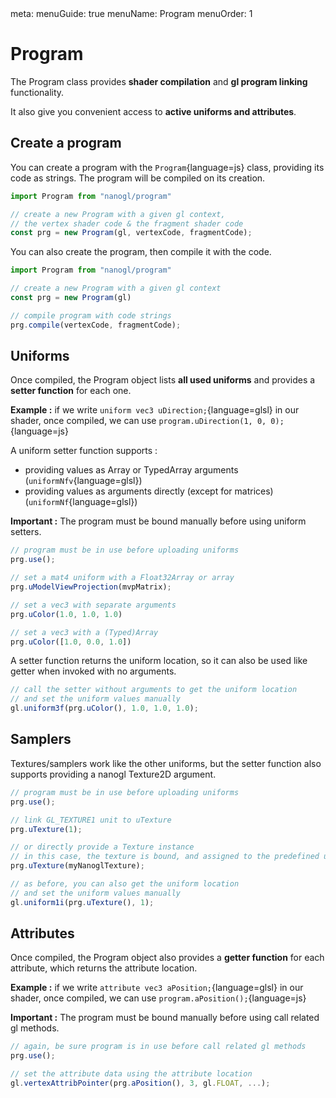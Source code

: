 <route lang="yaml">
meta:
  menuGuide: true
  menuName: Program
  menuOrder: 1
</route>

# Program

The Program class provides **shader compilation** and **gl program linking** functionality.

It also give you convenient access to **active uniforms and attributes**.

## Create a program

You can create a program with the `Program`{language=js} class, providing its code as strings. The program will be compiled on its creation.

```js
import Program from "nanogl/program"

// create a new Program with a given gl context,
// the vertex shader code & the fragment shader code
const prg = new Program(gl, vertexCode, fragmentCode);
```

You can also create the program, then compile it with the code.

```js
import Program from "nanogl/program"

// create a new Program with a given gl context
const prg = new Program(gl)

// compile program with code strings
prg.compile(vertexCode, fragmentCode);
```

## Uniforms
Once compiled, the Program object lists **all used uniforms** and provides a **setter function** for each one.

<UICallout>

**Example :** if we write `uniform vec3 uDirection;`{language=glsl} in our shader, once compiled, we can use `program.uDirection(1, 0, 0);`{language=js}

</UICallout>

A uniform setter function supports :
- providing values as Array or TypedArray arguments (`uniformNfv`{language=glsl})
- providing values as arguments directly (except for matrices) (`uniformNf`{language=glsl})

<UICallout type="important">

**Important :** The program must be bound manually before using uniform setters.

</UICallout>

```js
// program must be in use before uploading uniforms
prg.use();

// set a mat4 uniform with a Float32Array or array
prg.uModelViewProjection(mvpMatrix);

// set a vec3 with separate arguments
prg.uColor(1.0, 1.0, 1.0)

// set a vec3 with a (Typed)Array
prg.uColor([1.0, 0.0, 1.0])
```

A setter function returns the uniform location, so it can also be used like getter when invoked with no arguments.

```js
// call the setter without arguments to get the uniform location
// and set the uniform values manually
gl.uniform3f(prg.uColor(), 1.0, 1.0, 1.0);
```

## Samplers

Textures/samplers work like the other uniforms, but the setter function also supports providing a nanogl <router-link to="/guide/quick-guides/texture-2d">Texture2D</router-link> argument.

```js
// program must be in use before uploading uniforms
prg.use();

// link GL_TEXTURE1 unit to uTexture
prg.uTexture(1);

// or directly provide a Texture instance
// in this case, the texture is bound, and assigned to the predefined unit for this sampler
prg.uTexture(myNanoglTexture);

// as before, you can also get the uniform location
// and set the uniform values manually
gl.uniform1i(prg.uTexture(), 1);
```

## Attributes

Once compiled, the Program object also provides a **getter function** for each attribute, which returns the attribute location.

<UICallout>

**Example :** if we write `attribute vec3 aPosition;`{language=glsl} in our shader, once compiled, we can use `program.aPosition();`{language=js}

</UICallout>

<UICallout type="important">

**Important :** The program must be bound manually before using call related gl methods.

</UICallout>


```js
// again, be sure program is in use before call related gl methods
prg.use();

// set the attribute data using the attribute location
gl.vertexAttribPointer(prg.aPosition(), 3, gl.FLOAT, ...);
```
